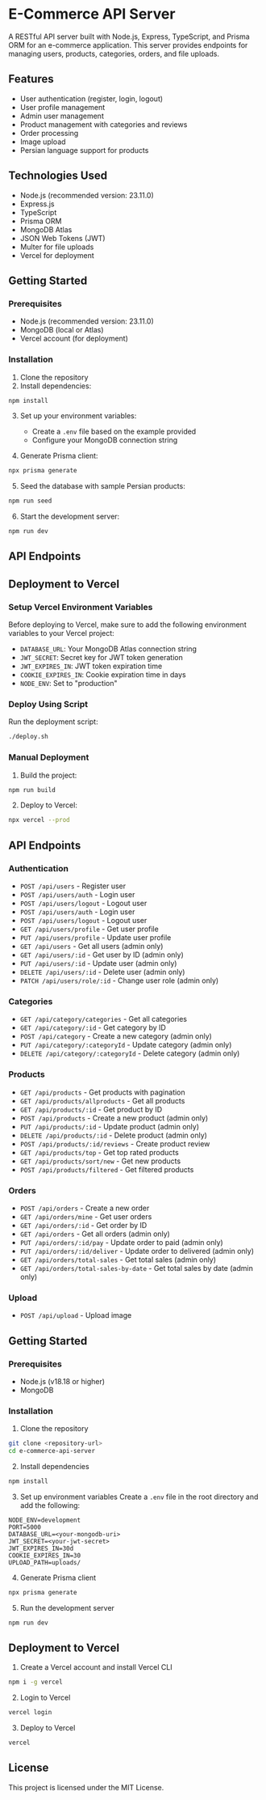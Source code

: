 # E-Commerce API Server

A RESTful API server built with Node.js, Express, TypeScript, and Prisma ORM for an e-commerce application. This server provides endpoints for managing users, products, categories, orders, and file uploads.

## Features

- User authentication (register, login, logout)
- User profile management
- Admin user management
- Product management with categories and reviews
- Order processing
- Image upload
- Persian language support for products

## Technologies Used

- Node.js (recommended version: 23.11.0)
- Express.js
- TypeScript
- Prisma ORM
- MongoDB Atlas
- JSON Web Tokens (JWT)
- Multer for file uploads
- Vercel for deployment

## Getting Started

### Prerequisites

- Node.js (recommended version: 23.11.0)
- MongoDB (local or Atlas)
- Vercel account (for deployment)

### Installation

1. Clone the repository
2. Install dependencies:

```bash
npm install
```

3. Set up your environment variables:

   - Create a `.env` file based on the example provided
   - Configure your MongoDB connection string

4. Generate Prisma client:

```bash
npx prisma generate
```

5. Seed the database with sample Persian products:

```bash
npm run seed
```

6. Start the development server:

```bash
npm run dev
```

## API Endpoints

## Deployment to Vercel

### Setup Vercel Environment Variables

Before deploying to Vercel, make sure to add the following environment variables to your Vercel project:

- `DATABASE_URL`: Your MongoDB Atlas connection string
- `JWT_SECRET`: Secret key for JWT token generation
- `JWT_EXPIRES_IN`: JWT token expiration time
- `COOKIE_EXPIRES_IN`: Cookie expiration time in days
- `NODE_ENV`: Set to "production"

### Deploy Using Script

Run the deployment script:

```bash
./deploy.sh
```

### Manual Deployment

1. Build the project:

```bash
npm run build
```

2. Deploy to Vercel:

```bash
npx vercel --prod
```

## API Endpoints

### Authentication

- `POST /api/users` - Register user
- `POST /api/users/auth` - Login user
- `POST /api/users/logout` - Logout user
- `POST /api/users/auth` - Login user
- `POST /api/users/logout` - Logout user
- `GET /api/users/profile` - Get user profile
- `PUT /api/users/profile` - Update user profile
- `GET /api/users` - Get all users (admin only)
- `GET /api/users/:id` - Get user by ID (admin only)
- `PUT /api/users/:id` - Update user (admin only)
- `DELETE /api/users/:id` - Delete user (admin only)
- `PATCH /api/users/role/:id` - Change user role (admin only)

### Categories

- `GET /api/category/categories` - Get all categories
- `GET /api/category/:id` - Get category by ID
- `POST /api/category` - Create a new category (admin only)
- `PUT /api/category/:categoryId` - Update category (admin only)
- `DELETE /api/category/:categoryId` - Delete category (admin only)

### Products

- `GET /api/products` - Get products with pagination
- `GET /api/products/allproducts` - Get all products
- `GET /api/products/:id` - Get product by ID
- `POST /api/products` - Create a new product (admin only)
- `PUT /api/products/:id` - Update product (admin only)
- `DELETE /api/products/:id` - Delete product (admin only)
- `POST /api/products/:id/reviews` - Create product review
- `GET /api/products/top` - Get top rated products
- `GET /api/products/sort/new` - Get new products
- `POST /api/products/filtered` - Get filtered products

### Orders

- `POST /api/orders` - Create a new order
- `GET /api/orders/mine` - Get user orders
- `GET /api/orders/:id` - Get order by ID
- `GET /api/orders` - Get all orders (admin only)
- `PUT /api/orders/:id/pay` - Update order to paid (admin only)
- `PUT /api/orders/:id/deliver` - Update order to delivered (admin only)
- `GET /api/orders/total-sales` - Get total sales (admin only)
- `GET /api/orders/total-sales-by-date` - Get total sales by date (admin only)

### Upload

- `POST /api/upload` - Upload image

## Getting Started

### Prerequisites

- Node.js (v18.18 or higher)
- MongoDB

### Installation

1. Clone the repository

```bash
git clone <repository-url>
cd e-commerce-api-server
```

2. Install dependencies

```bash
npm install
```

3. Set up environment variables
   Create a `.env` file in the root directory and add the following:

```
NODE_ENV=development
PORT=5000
DATABASE_URL=<your-mongodb-uri>
JWT_SECRET=<your-jwt-secret>
JWT_EXPIRES_IN=30d
COOKIE_EXPIRES_IN=30
UPLOAD_PATH=uploads/
```

4. Generate Prisma client

```bash
npx prisma generate
```

5. Run the development server

```bash
npm run dev
```

## Deployment to Vercel

1. Create a Vercel account and install Vercel CLI

```bash
npm i -g vercel
```

2. Login to Vercel

```bash
vercel login
```

3. Deploy to Vercel

```bash
vercel
```

## License

This project is licensed under the MIT License.
